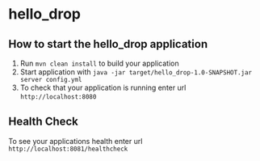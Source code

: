 # hello_drop

How to start the hello_drop application
---

1. Run `mvn clean install` to build your application
1. Start application with `java -jar target/hello_drop-1.0-SNAPSHOT.jar server config.yml`
1. To check that your application is running enter url `http://localhost:8080`

Health Check
---

To see your applications health enter url `http://localhost:8081/healthcheck`
